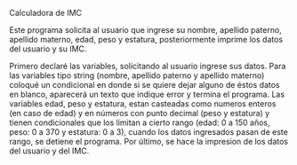 Calculadora de IMC

Este programa solicita al usuario que ingrese su nombre, apellido paterno, apellido materno, edad, peso y estatura, posteriormente imprime los datos del usuario y su IMC.

Primero declaré las variables, solicitando al usuario ingrese sus datos.
Para las variables tipo string (nombre, apellido paterno y apellido materno) coloqué un condicional en donde si se quiere dejar alguno de éstos datos en blanco, aparecerá un texto que indique error y termina el programa.
Las variables edad, peso y estatura, estan casteadas como numeros enteros (en caso de edad) y en números con punto decimal (peso y estatura) y tienen condicionales que los limitan a cierto rango (edad: 0 a 150 años, peso: 0 a 370 y estatura: 0 a 3), cuando los datos ingresados pasan de este rango, se detiene el programa.
Por último, se hace la impresion de los datos del usuario y del IMC.
